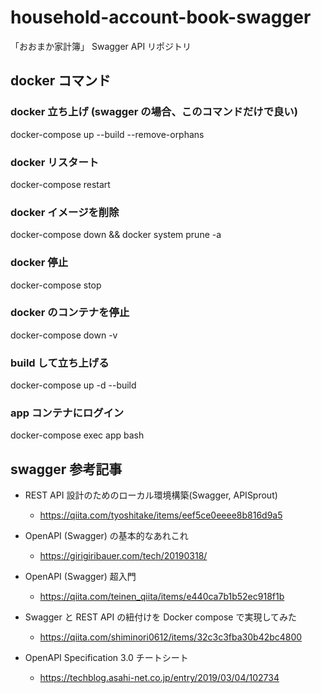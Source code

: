 # household-account-book-swagger

「おおまか家計簿」 Swagger API リポジトリ

## docker コマンド

### docker 立ち上げ (swagger の場合、このコマンドだけで良い)

docker-compose up --build --remove-orphans

### docker リスタート

docker-compose restart

### docker イメージを削除

docker-compose down && docker system prune -a

### docker 停止

docker-compose stop

### docker のコンテナを停止

docker-compose down -v

### build して立ち上げる

docker-compose up -d --build

### app コンテナにログイン

docker-compose exec app bash

## swagger 参考記事

- REST API 設計のためのローカル環境構築(Swagger, APISprout)

  - https://qiita.com/tyoshitake/items/eef5ce0eeee8b816d9a5

- OpenAPI (Swagger) の基本的なあれこれ

  - https://girigiribauer.com/tech/20190318/

- OpenAPI (Swagger) 超入門

  - https://qiita.com/teinen_qiita/items/e440ca7b1b52ec918f1b

- Swagger と REST API の紐付けを Docker compose で実現してみた

  - https://qiita.com/shiminori0612/items/32c3c3fba30b42bc4800

- OpenAPI Specification 3.0 チートシート

  - https://techblog.asahi-net.co.jp/entry/2019/03/04/102734
